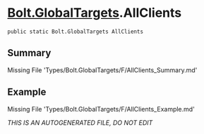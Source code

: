 # [Bolt.GlobalTargets](Types/Bolt.GlobalTargets.md).AllClients
`public static Bolt.GlobalTargets AllClients`
## Summary
Missing File 'Types/Bolt.GlobalTargets/F/AllClients_Summary.md'
## Example
Missing File 'Types/Bolt.GlobalTargets/F/AllClients_Example.md'

*THIS IS AN AUTOGENERATED FILE, DO NOT EDIT*
